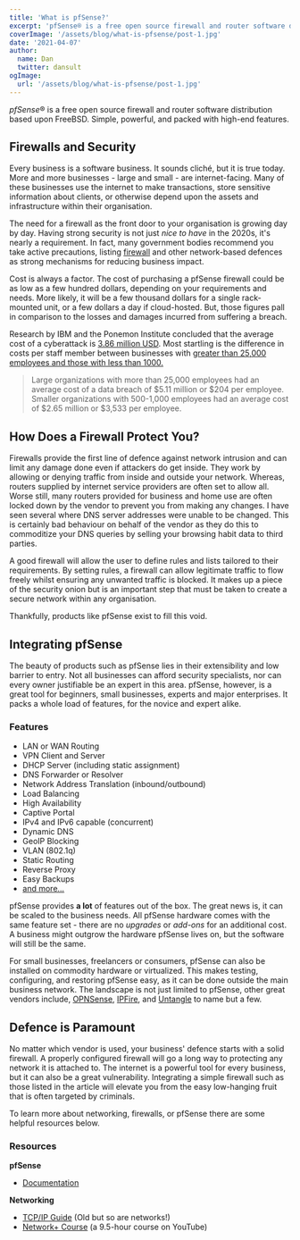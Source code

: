 ```yaml
---
title: 'What is pfSense?'
excerpt: 'pfSense® is a free open source firewall and router software distribution based upon FreeBSD. Simple, powerful, and packed with high-end features.'
coverImage: '/assets/blog/what-is-pfsense/post-1.jpg'
date: '2021-04-07'
author:
  name: Dan
  twitter: dansult
ogImage:
  url: '/assets/blog/what-is-pfsense/post-1.jpg'
---
```



*pfSense*® is a free open source firewall and router software distribution based
upon FreeBSD. Simple, powerful, and packed with high-end features.

## Firewalls and Security

Every business is a software business. It sounds cliché, but it is true
today. More and more businesses - large and small - are internet-facing. Many
of these businesses use the internet to make transactions, store sensitive 
information about clients, or otherwise depend upon the assets and infrastructure
within their organisation.

The need for a firewall as the front door to your organisation is growing day by
day. Having strong security is not just *nice to have* in the 2020s, it's
nearly a requirement. In fact, many government bodies recommend you take active
precautions, listing [firewall][0] and other network-based defences as strong mechanisms
for reducing business impact.

Cost is always a factor. The cost of purchasing a pfSense firewall could be
as low as a few hundred dollars, depending on your requirements and needs. More
likely, it will be a few thousand dollars for a single rack-mounted unit, or a
few dollars a day if cloud-hosted. But, those figures pall in comparison to the
losses and damages incurred from suffering a breach. 

Research by IBM and the Ponemon Institute concluded that the average cost of a
cyberattack is [3.86 million USD][1]. Most startling is the difference in costs 
per staff member between businesses with [greater than 25,000 employees and 
those with less than 1000.][2] 

> Large organizations with more than 25,000 employees had an average cost of a data breach of $5.11 million or $204 per employee.
> Smaller organizations with 500-1,000 employees had an average cost of $2.65 million or $3,533 per employee. 
 
## How Does a Firewall Protect You?

Firewalls provide the first line of defence against network intrusion and can limit
any damage done even if attackers do get inside. They work by allowing or denying
traffic from inside and outside your network. Whereas, routers supplied
by internet service providers are often set to allow all. Worse still, many 
routers provided for business and home use are often locked down by the vendor
to prevent you from making any changes. I have seen several where 
DNS server addresses were unable to be changed. This is certainly bad behaviour on behalf 
of the vendor as they do this to commoditize your DNS queries by selling your
browsing habit data to third parties.

A good firewall will allow the user to define rules and lists tailored
to their requirements. By setting rules, a firewall can allow legitimate
traffic to flow freely whilst ensuring any unwanted traffic is blocked. It makes
up a piece of the security onion but is an important step that must be taken 
to create a secure network within any organisation. 

Thankfully, products like pfSense exist to fill this void.

## Integrating pfSense

The beauty of products such as pfSense lies in their extensibility and low barrier
to entry. Not all businesses can afford security specialists, nor can every 
owner justifiable be an expert in this area. pfSense, however, is a great
tool for beginners, small businesses, experts and major
enterprises. It packs a whole load of features, for the novice and expert alike.

### Features 

- LAN or WAN Routing
- VPN Client and Server
- DHCP Server (including static assignment)
- DNS Forwarder or Resolver
- Network Address Translation (inbound/outbound)
- Load Balancing
- High Availability
- Captive Portal
- IPv4 and IPv6 capable (concurrent)
- Dynamic DNS
- GeoIP Blocking
- VLAN (802.1q)
- Static Routing
- Reverse Proxy
- Easy Backups
- [and more...][4]

pfSense provides **a lot** of features out of the box. The great news is, it can
be scaled to the business needs. All pfSense hardware comes with the same feature
set - there are no *upgrades* or *add-ons* for an additional cost. A business might
outgrow the hardware pfSense lives on, but the software will still be the same.

For small businesses, freelancers or consumers, pfSense can also be installed
on commodity hardware or virtualized. This makes testing, configuring, and 
restoring pfSense easy, as it can be done outside the main business network. 
The landscape is not just limited to pfSense, other great vendors include,
[OPNSense][3], [IPFire][5], and [Untangle][6] to name but a few.

## Defence is Paramount

No matter which vendor is used, your business' defence starts with a solid 
firewall. A properly configured firewall will go a long way to protecting 
any network it is attached to. The internet is a powerful tool for every
business, but it can also be a great vulnerability. Integrating a simple firewall
such as those listed in the article will elevate you from the easy low-hanging
fruit that is often targeted by criminals.

To learn more about networking, firewalls, or pfSense there are some helpful
resources below. 

### Resources

**pfSense**

- [Documentation][7]

**Networking**

- [TCP/IP Guide][8] (Old but so are networks!)
- [Network+ Course][9] (a 9.5-hour course on YouTube)

[0]: https://business.gov.au/online/cyber-security/how-to-protect-your-business-from-cyber-threats#secure-your-devices-and-network
[1]: https://www.ibm.com/security/data-breach
[2]: https://www.upguard.com/blog/cost-of-data-breach#toc-are-small-businesses-affected-by-data-breaches-
[3]: https://opnsense.org/
[4]: https://www.netgate.com/solutions/pfsense-plus/features.html
[5]: https://www.ipfire.org/
[6]: https://www.untangle.com/
[7]: https://docs.netgate.com/pfsense/en/latest/
[8]: http://www.tcpipguide.com/free/
[9]: https://www.youtube.com/watch?v=qiQR5rTSshw
[10]: https://www.businessinsider.com.au/report-cybercrime-costs-the-world-us465-billion-annually-2015-9
